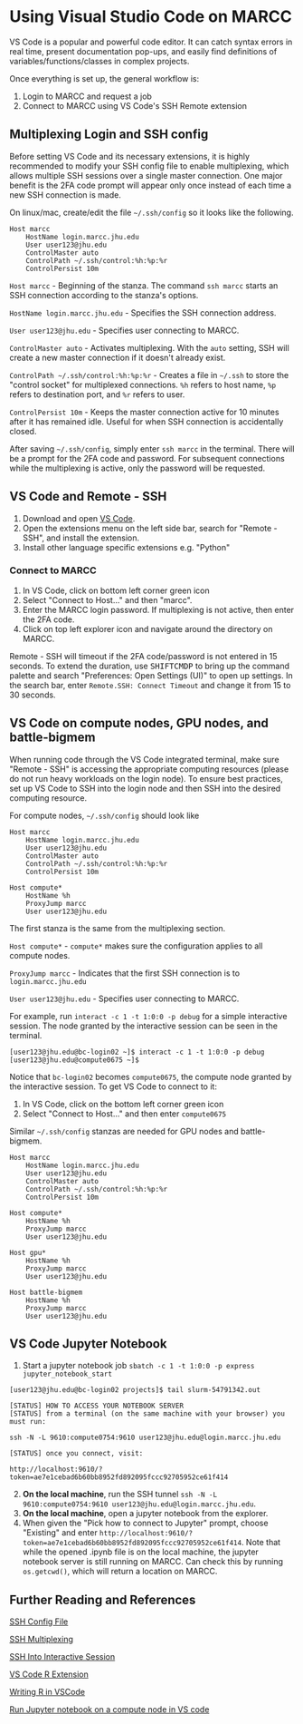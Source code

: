 # Using Visual Studio Code on MARCC
VS Code is a popular and powerful code editor. It can catch syntax errors in real time, present documentation pop-ups, and easily find definitions of variables/functions/classes in complex projects.

Once everything is set up, the general workflow is:
1. Login to MARCC and request a job
2. Connect to MARCC using VS Code's SSH Remote extension


## Multiplexing Login and SSH config
Before setting VS Code and its necessary extensions, it is highly recommended to modify your SSH config file to enable multiplexing, which allows multiple SSH sessions over a single master connection. One major benefit is the 2FA code prompt will appear only once instead of each time a new SSH connection is made.

On linux/mac, create/edit the file `~/.ssh/config` so it looks like the following.

```ssh-config
Host marcc
	HostName login.marcc.jhu.edu
	User user123@jhu.edu
	ControlMaster auto
	ControlPath ~/.ssh/control:%h:%p:%r
	ControlPersist 10m
```

`Host marcc` - Beginning of the stanza. The command `ssh marcc` starts an SSH connection according to the stanza's options.

`HostName login.marcc.jhu.edu` - Specifies the SSH connection address.

`User user123@jhu.edu` - Specifies user connecting to MARCC.

`ControlMaster auto` - Activates multiplexing. With the `auto` setting, SSH will create a new master connection if it doesn't already exist.

`ControlPath ~/.ssh/control:%h:%p:%r` - Creates a file in `~/.ssh` to store the "control socket" for multiplexed connections. `%h` refers to host name, `%p` refers to destination port, and `%r` refers to user.

`ControlPersist 10m` - Keeps the master connection active for 10 minutes after it has remained idle. Useful for when SSH connection is accidentally closed.


After saving `~/.ssh/config`, simply enter `ssh marcc` in the terminal. There will be a prompt for the 2FA code and password. For subsequent connections while the multiplexing is active, only the password will be requested.

## VS Code and Remote - SSH

1. Download and open [VS Code](https://code.visualstudio.com/download).
2. Open the extensions menu on the left side bar, search for "Remote - SSH", and install the extension.
3. Install other language specific extensions e.g. "Python" 

### Connect to MARCC

1. In VS Code, click on bottom left corner green icon
2. Select "Connect to Host..." and then "marcc".
3. Enter the MARCC login password. If multiplexing is not active, then enter the 2FA code.
4. Click on top left explorer icon and navigate around the directory on MARCC.

Remote - SSH will timeout if the 2FA code/password is not entered in 15 seconds. To extend the duration, use <kbd>SHIFT</kbd><kbd>CMD</kbd><kbd>P</kbd> to bring up the command palette and search "Preferences: Open Settings (UI)" to open up settings. In the search bar, enter `Remote.SSH: Connect Timeout` and change it from 15 to 30 seconds.

## VS Code on compute nodes, GPU nodes, and battle-bigmem
When running code through the VS Code integrated terminal, make sure "Remote - SSH" is accessing the appropriate computing resources (please do not run heavy workloads on the login node). To ensure best practices, set up VS Code to SSH into the login node and then SSH into the desired computing resource.

For compute nodes, `~/.ssh/config` should look like
```ssh-config
Host marcc
	HostName login.marcc.jhu.edu
	User user123@jhu.edu
	ControlMaster auto
	ControlPath ~/.ssh/control:%h:%p:%r
	ControlPersist 10m

Host compute*
	HostName %h
	ProxyJump marcc
	User user123@jhu.edu
```

The first stanza is the same from the multiplexing section. 

`Host compute*` - `compute*` makes sure the configuration applies to all compute nodes.

`ProxyJump marcc` - Indicates that the first SSH connection is to `login.marcc.jhu.edu`

`User user123@jhu.edu` - Specifies user connecting to MARCC.


For example, run `interact -c 1 -t 1:0:0 -p debug` for a simple interactive session. The node granted by the interactive session can be seen in the terminal.
```console
[user123@jhu.edu@bc-login02 ~]$ interact -c 1 -t 1:0:0 -p debug
[user123@jhu.edu@compute0675 ~]$
```

Notice that `bc-login02` becomes `compute0675`, the compute node granted by the interactive session. To get VS Code to connect to it:
1. In VS Code, click on the bottom left corner green icon
2. Select "Connect to Host..." and then enter `compute0675`

Similar `~/.ssh/config` stanzas are needed for GPU nodes and battle-bigmem.

```ssh-config
Host marcc
	HostName login.marcc.jhu.edu
	User user123@jhu.edu
	ControlMaster auto
	ControlPath ~/.ssh/control:%h:%p:%r
	ControlPersist 10m

Host compute*
	HostName %h
	ProxyJump marcc
	User user123@jhu.edu

Host gpu*
	HostName %h
	ProxyJump marcc
	User user123@jhu.edu

Host battle-bigmem
	HostName %h
	ProxyJump marcc
	User user123@jhu.edu
```

## VS Code Jupyter Notebook
1. Start a jupyter notebook job `sbatch -c 1 -t 1:0:0 -p express jupyter_notebook_start`
```console
[user123@jhu.edu@bc-login02 projects]$ tail slurm-54791342.out

[STATUS] HOW TO ACCESS YOUR NOTEBOOK SERVER
[STATUS] from a terminal (on the same machine with your browser) you must run:

ssh -N -L 9610:compute0754:9610 user123@jhu.edu@login.marcc.jhu.edu

[STATUS] once you connect, visit:

http://localhost:9610/?token=ae7e1cebad6b60bb8952fd892095fccc92705952ce61f414
```

2. **On the local machine**, run the SSH tunnel `ssh -N -L 9610:compute0754:9610 user123@jhu.edu@login.marcc.jhu.edu`.
3. **On the local machine**, open a jupyter notebook from the explorer.
4. When given the "Pick how to connect to Jupyter" prompt, choose "Existing" and enter `http://localhost:9610/?token=ae7e1cebad6b60bb8952fd892095fccc92705952ce61f414`. Note that while the opened .ipynb file is on the local machine, the jupyter notebook server is still running on MARCC. Can check this by running `os.getcwd()`, which will return a location on MARCC.



## Further Reading and References
[SSH Config File](https://linuxize.com/post/using-the-ssh-config-file/)

[SSH Multiplexing](https://blog.scottlowe.org/2015/12/11/using-ssh-multiplexing/)

[SSH Into Interactive Session](https://stackoverflow.com/a/66389686)

[VS Code R Extension](https://github.com/REditorSupport/vscode-R)

[Writing R in VSCode](https://renkun.me/2019/12/11/writing-r-in-vscode-a-fresh-start/)

[Run Jupyter notebook on a compute node in VS code](https://hpc.nih.gov/apps/vscode.html)
